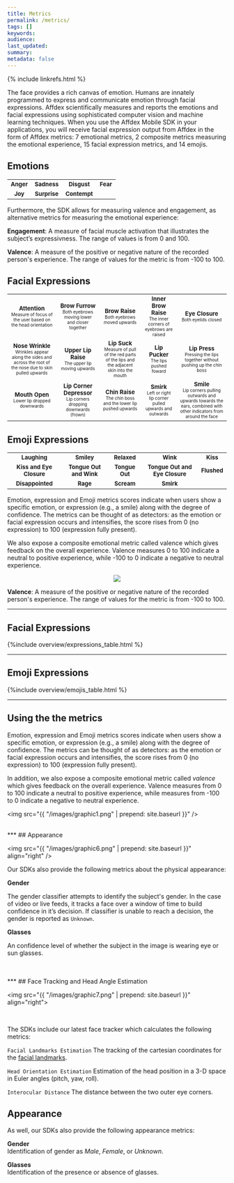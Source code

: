 ```yaml
---
title: Metrics
permalink: /metrics/
tags: []
keywords:
audience:
last_updated:
summary:
metadata: false
---
```

{% include linkrefs.html %}

The face provides a rich canvas of emotion. Humans are innately programmed to express and communicate emotion through facial expressions. Affdex scientifically measures and reports the emotions and facial expressions using sophisticated computer vision and machine learning techniques. When you use the Affdex Mobile SDK in your applications, you will receive facial expression output from Affdex in the form of Affdex metrics: 7 emotional metrics, 2 composite metrics measuring the emotional experience, 15 facial expression metrics, and 14 emojis.

## Emotions

<table border="0">
<tr>
<td><font size="2"><img src="{{ "/images/faces/Anger.jpg" | prepend: site.baseurl }}" | prepend: site.baseurl }}" alt="" title="Anger" align=center>
<center><strong>Anger</strong></center></font></td>
<td><font size="2"><img src="{{ "/images/faces/Sadness.jpg" | prepend: site.baseurl }}" alt="" title="Sadness" align=center>
<center><strong>Sadness</strong></center></font></td>
<td><font size="2"><img src="{{ "/images/faces/Disgust.jpg" | prepend: site.baseurl }}" alt="" title="Disgust" align=center>
<center><strong>Disgust</strong></center></font></td>
<td><font size="2"><img src="{{ "/images/faces/Fear.jpg" | prepend: site.baseurl }}" alt="" title="Fear" align=center>
<center><strong>Fear</strong></center></font></td>
</tr>
<tr>
<td><font size="2"><img src="{{ "/images/faces/Joy.jpg" | prepend: site.baseurl }}" alt="" title="Joy" align=center>
<center><strong>Joy</strong></center></font></td>
<td><font size="2"><img src="{{ "/images/faces/Surprise.jpg" | prepend: site.baseurl }}" alt="" title="Surprise" align=center>
<center><strong>Surprise</strong></center></font></td>
<td><font size="2"><img src="{{ "/images/faces/Contempt.jpg" | prepend: site.baseurl }}" alt="" title="Contempt" align=center>
<center><strong>Contempt</strong></center></font></td>
</tr>
</table>

Furthermore, the SDK allows for measuring valence and engagement, as alternative metrics for measuring the emotional experience:

<strong>Engagement</strong>: A measure of facial muscle activation that illustrates the subject’s expressivness. The range of values is from 0 and 100.

<strong>Valence</strong>: A measure of the positive or negative nature of the recorded person's experience. The range of values for the metric is from -100 to 100.

## Facial Expressions 

<table border="0">
<tr>
<td><font size="2"><img src="{{ "/images/faces/Attention.jpg" | prepend: site.baseurl }}" alt="" title="Attention" align=center>
<center><strong>Attention</strong></center><font size="1">
<center>Measure of focus of the user based on the head orientation</center></font></font></td>
<td><font size="2"><img src="{{ "/images/faces/Brow%20Furrow.jpg" | prepend: site.baseurl }}" alt="" title="Brow Furrow" align=center>
<center><strong>Brow Furrow</strong></center><font size="1">
<center>Both eyebrows moving lower and closer together</center></font></font></td>
<td><font size="2"><img src="{{ "/images/faces/Brow%20Raise.jpg" | prepend: site.baseurl }}" alt="" title="Brow Raise" align=center>
<center><strong>Brow Raise</strong></center><font size="1">
<center>Both eyebrows moved upwards</center></font></font></td>
<td><font size="2"><img src="{{ "/images/faces/Inner%20Brow%20Raise.jpg" | prepend: site.baseurl }}" alt="" title="Inner Brow Raise" align=center>
<center><strong>Inner Brow Raise</strong></center><font size="1">
<center>The inner corners of eyebrows are raised</center></font></font></td>
<td><font size="2"><img src="{{ "/images/faces/Eye%20Closure.jpg" | prepend: site.baseurl }}" alt="" title="Eye Closure" align=center>
<center><strong>Eye Closure</strong></center><font size="1">
<center>Both eyelids closed</center></font></font></td>
</tr>
<tr>
<td><font size="2"><img src="{{ "/images/faces/Nose%20Wrinkle.jpg" | prepend: site.baseurl }}" alt="" title="Nose Wrinkle" align=center>
<center><strong>Nose Wrinkle</strong></center><font size="1">
<center>Wrinkles appear along the sides and across the root of the nose due to skin pulled upwards</center></font></font></td>
<td><font size="2"><img src="{{ "/images/faces/Upper%20Lip%20Raise.jpg" | prepend: site.baseurl }}" alt="" title="Upper Lip Raise" align=center>
<center><strong>Upper Lip Raise</strong></center><font size="1">
<center>The upper lip moving upwards</center></font></font></td>
<td><font size="2"><img src="{{ "/images/faces/Lip%20Suck.jpg" | prepend: site.baseurl }}" alt="" title="Lip Suck" align=center>
<center><strong>Lip Suck</strong></center><font size="1">
<center>Measure of pull of the red parts of the lips and the adjacent skin into the mouth</center></font></font></td>
<td><font size="2"><img src="{{ "/images/faces/Lip%20Pucker.jpg" | prepend: site.baseurl }}" alt="" title="Lip Pucker" align=center>
<center><strong>Lip Pucker</strong></center><font size="1">
<center>The lips pushed foward</center></font></font></td>
<td><font size="2"><img src="{{ "/images/faces/Lip%20Press.jpg" | prepend: site.baseurl }}" alt="" title="Lip Press" align=center>
<center><strong>Lip Press</strong></center><font size="1">
<center>Pressing the lips together without pushing up the chin boss</center></font></font></td>
</tr>
<tr>
<td><font size="2"><img src="{{ "/images/faces/Mouth%20Open.jpg" | prepend: site.baseurl }}" alt="" title="Mouth Open" align=center>
<center><strong>Mouth Open</strong></center><font size="1">
<center>Lower lip dropped downwards</center></font></font></td>
<td><font size="2"><img src="{{ "/images/faces/Lip%20Depressor.jpg" | prepend: site.baseurl }}" alt="" title="Lip Depressor" align=center>
<center><strong>Lip Corner Depressor</strong></center><font size="1">
<center>Lip corners dropping downwards (frown)</center></font></font></td>
<td><font size="2"><img src="{{ "/images/faces/Chin%20Raise.jpg" | prepend: site.baseurl }}" alt="" title="Chin Raise" align=center>
<center><strong>Chin Raise</strong></center><font size="1">
<center>The chin boss and the lower lip pushed upwards</center></font></font></td>
<td><font size="2"><img src="{{ "/images/faces/Smirk.jpg" | prepend: site.baseurl }}" | prepend: site.baseurl }}" alt="" title="Smirk" align=center>
<center><strong>Smirk</strong></center><font size="1">
<center>Left or right lip corner pulled upwards and outwards</center></font></font></td>
<td><font size="2"><img src="{{ "/images/faces/Smile.jpg" | prepend: site.baseurl }}" alt="" title="Smile" align=center>
<center><strong>Smile</strong></center><font size="1">
<center>Lip corners pulling outwards and upwards towards the ears, combined with other indicators from around the face</center></font></font></td>
</tr>
</table>

## Emoji Expressions

<table border="0">
<tr>
<td><font size="2"><center><img src="{{ "/images/emoji/laughing.png" | prepend: site.baseurl }}" alt="" title="Laughing" align=center></center>
<center><strong>Laughing</strong></center></font></td>
<td><font size="2"><center><img src="{{ "/images/emoji/smiley.png" | prepend: site.baseurl }}" alt="" title="Smiley" align=center></center>
<center><strong>Smiley</strong></center></font></td>
<td><font size="2"><center><img src="{{ "/images/emoji/relaxed.png" | prepend: site.baseurl }}" alt="" title="Relaxed" align=center></center>
<center><strong>Relaxed</strong></center></font></td>
<td><font size="2"><center><img src="{{ "/images/emoji/wink.png" | prepend: site.baseurl }}" alt="" title="Wink" align=center></center>
<center><strong>Wink</strong></center></font></td>
<td><font size="2"><center><img src="{{ "/images/emoji/kiss.png" | prepend: site.baseurl }}" alt="" title="Kiss" align=center></center>
<center><strong>Kiss</strong></center></font></td>
</tr>
<tr>
<td><font size="2"><center><img src="{{ "/images/emoji/kissAndEyeClosure.png" | prepend: site.baseurl }}" alt="" title="Kiss and Eye Closure"></center>
<center><strong>Kiss and Eye Closure</strong></center></font></td>
<td><font size="2"><center><img src="{{ "/images/emoji/tongueOutAndWink.png" | prepend: site.baseurl }}" alt="" title="Tongue Out and Wink"></center>
<center><strong>Tongue Out and Wink</strong></center></font></td>
<td><font size="2"><center><img src="{{ "/images/emoji/tongueOut.png" | prepend: site.baseurl }}" alt="" title="Tongue Out"></center>
<center><strong>Tongue Out</strong></center></font></td>
<td><font size="2"><center><img src="{{ "/images/emoji/tongueOutAndEyeClosure.png" | prepend: site.baseurl }}" alt="" title="Tongue Out and Eye Closure"></center>
<center><strong>Tongue Out and Eye Closure</strong></center></font></td>
<td><font size="2"><center><img src="{{ "/images/emoji/flushed.png" | prepend: site.baseurl }}" alt="" title="Flushed"></center>
<center><strong>Flushed</strong></center></font></td>
</tr>
<tr>
<td><font size="2"><center><img src="{{ "/images/emoji/disappointed.png" | prepend: site.baseurl }}" alt="" title="Disappointed"></center>
<center><strong>Disappointed</strong></center></font></td>
<td><font size="2"><center><img src="{{ "/images/emoji/rage.png" | prepend: site.baseurl }}" alt="" title="Rage"></center>
<center><strong>Rage</strong></center></font></td>
<td><font size="2"><center><img src="{{ "/images/emoji/scream.png" | prepend: site.baseurl }}" alt="" title="Scream"></center>
<center><strong>Scream</strong></center></font></td>
<td><font size="2"><center><img src="{{ "/images/emoji/smirk.png" | prepend: site.baseurl }}" alt="" title="Smirk"></center>
<center><strong>Smirk</strong></center></font></td>
</tr>
</table>


Emotion, expression and Emoji metrics scores indicate when users show a specific emotion, or expression (e.g., a smile) along with the degree of confidence. The metrics can be thought of as detectors: as the emotion or facial expression occurs and intensifies, the score rises from 0 (no expression) to 100 (expression fully present). 

We also expose a composite emotional metric called valence which gives feedback on the overall experience. Valence measures 0 to 100 indicate a neutral to positive experience, while -100 to 0 indicate a negative to neutral experience.

<center><img src="{{ "/images/graphic1.png" | prepend: site.baseurl }}"></center>

<strong>Valence</strong>: A measure of the positive or negative nature of the recorded person's experience. The range of values for the metric is from -100 to 100.

***
## Facial Expressions

{%include overview/expressions_table.html %}

***
## Emoji Expressions

{%include overview/emojis_table.html %}

***
## Using the the metrics
Emotion, expression and Emoji metrics scores indicate when users show a specific emotion, or expression (e.g., a smile) along with the degree of confidence. The metrics can be thought of as detectors: as the emotion or facial expression occurs and intensifies, the score rises from 0 (no expression) to 100 (expression fully present).

In addition, we also expose a composite emotional metric called _valence_ which gives feedback on the overall experience. Valence measures from 0 to 100 indicate a neutral to positive experience, while measures from -100 to 0 indicate a negative to neutral experience.

<img src="{{ "/images/graphic1.png" | prepend: site.baseurl }}" />

<br />
***
## Appearance

<img src="{{ "/images/graphic6.png" | prepend: site.baseurl }}" align="right" />

Our SDKs also provide the following metrics about the physical appearance:

**Gender**

The gender classifier attempts to identify the subject's gender. In the case of video or live feeds, it tracks a face over a window of time to build confidence in it’s decision. If classifier is unable to reach a decision, the gender is reported as `Unknown`.


**Glasses**  

An confidence level of whether the subject in the image is wearing eye or sun glasses.  

<br />
<br />
***
## Face Tracking and Head Angle Estimation

<img src="{{ "/images/graphic7.png" | prepend: site.baseurl }}" align="right">

<br />

The SDKs include our latest face tracker which calculates the following metrics:

`Facial Landmarks Estimation`
The tracking of the cartesian coordinates for the [facial landmarks](/fpi/).

`Head Orientation Estimation`
Estimation of the head position in a 3-D space in Euler angles (pitch, yaw, roll).

`Interocular Distance`
The distance between the two outer eye corners.

## Appearance

As well, our SDKs also provide the following appearance metrics:

<strong>Gender</strong>  
Identification of gender as <em>Male</em>, <em>Female</em>, or <em>Unknown</em>.

<strong>Glasses</strong>  
Identification of the presence or absence of glasses.

<br></br>
<br></br>
